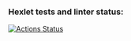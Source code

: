 ### Hexlet tests and linter status:
[![Actions Status](https://github.com/dianaromandiana/backend-project-lvl1/workflows/hexlet-check/badge.svg)](https://github.com/dianaromandiana/backend-project-lvl1/actions)